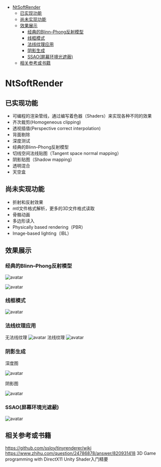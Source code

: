 
<!-- @import "[TOC]" {cmd="toc" depthFrom=1 depthTo=6 orderedList=false} -->

<!-- code_chunk_output -->

- [NtSoftRender](#ntsoftrender)
  - [已实现功能](#已实现功能)
  - [尚未实现功能](#尚未实现功能)
  - [效果展示](#效果展示)
    - [经典的Blinn–Phong反射模型](#经典的blinnphong反射模型)
    - [线框模式](#线框模式)
    - [法线纹理应用](#法线纹理应用)
    - [阴影生成](#阴影生成)
    - [SSAO(屏幕环境光遮蔽)](#ssao屏幕环境光遮蔽)
  - [相关参考或书籍](#相关参考或书籍)

<!-- /code_chunk_output -->

# NtSoftRender

## 已实现功能

- 可编程的渲染管线，通过编写着色器（Shaders）来实现各种不同的效果
- 齐次裁剪(Homogeneous clipping)
- 透视插值(Perspective correct interpolation)
- 背面剔除
- 深度测试
- 经典的Blinn–Phong反射模型
- 切线空间法线贴图（Tangent space normal mapping）
- 阴影贴图（Shadow mapping）
- 透明混合
- 天空盒

## 尚未实现功能

- 折射和反射效果
- mtl文件格式解析，更多的3D文件格式读取
- 骨骼动画
- 多边形读入
- Physically based rendering（PBR）
- Image-based lighting（IBL）

## 效果展示

### 经典的Blinn–Phong反射模型

![avatar](/show/BP_diablo1.png "diablo")

![avatar](/show/BP_diablo2.PNG "diablo")

### 线框模式

![avatar](/show/wireframe_diablo.png "diablo")

### 法线纹理应用

无法线纹理
![avatar](/show/NT_BP_diablo.PNG "diablo")
法线纹理
![avatar](/show/TBP_diablo.PNG "diablo")

### 阴影生成

深度图

![avatar](/show/depth_diablo.PNG "diablo")

阴影图

![avatar](/show/shadow_diablo.PNG "diablo")

### SSAO(屏幕环境光遮蔽)

![avatar](/show/SSAO_diablo.PNG "diablo")

## 相关参考或书籍

<https://github.com/ssloy/tinyrenderer/wiki>
<https://www.zhihu.com/question/24786878/answer/820931418>
3D Game programming with DirectX11
Unity Shader入门精要
